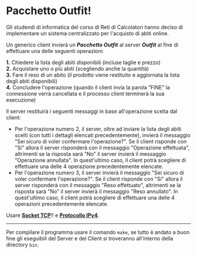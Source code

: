 # Pacchetto Outfit!

Gli studendi di informatica del corso di Reti di Calcolatori hanno deciso di implementare un sistema centralizzato per l'acquisto di abiti online.

Un generico client invierà un _**Pacchetto Outfit**_ al server _**Outfit**_ al fine di effettuare una delle seguenti operazioni:

**1.** Chiedere la lista degli abiti disponibili (incluse taglie e prezzo)<br>
**2.** Acquistare uno o più abiti (scegliendo anche la quantità)<br>
**3.** Fare il reso di un abito (il prodotto viene restituito e aggiornata la lista degli abiti disponibili)<br>
**4.** Concludere l'operazione (quando il client invia la parola "FINE" la connessione verrà cancellata e il processo client terminerà la sua esecuzione)<br>

Il server restituirà i seguenti messaggi in base all'operazione scelta dal client:
- Per l'operazione numero 2, il server, oltre ad inviare la lista degli abiti scelti (con tutti i dettagli elencati precedentemente), invierà il messaggio "Sei sicuro di voler confermare l'operazione?". Se il client risponde con "Si" allora il server risponderà con il messaggio "Operazione effettuata", altrimenti se la risposta sarà "No" il server invierà il messaggio "Operazione annullata". In quest'ultimo caso, il client potrà scegliere di effettuare una delle 4 operazione precedentemente elencate.
- Per l'operazione numero 3, il server invierà il messaggio "Sei sicuro di voler confermare l'operazione?". Se il client risponde con "Si" allora il server risponderà con il messaggio "Reso effettuato", altrimenti se la risposta sarà "No" il server invierà il messaggio "Reso annullato". In quest'ultimo caso, il client potrà scegliere di effettuare una delle 4 operazioni precedentemente elencate.

Usare **<ins>Socket TCP</ins>**!! e **<ins>Protocollo IPv4</ins>**.

---

Per compilare il programma usare il comando `make`, se tutto è andato a buon fine gli eseguibili del Server e del Client si troveranno all'interno della directory `bin`.

